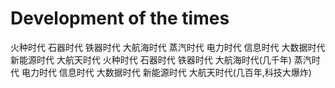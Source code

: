 # Development of the times
火种时代  石器时代  铁器时代 大航海时代 蒸汽时代 电力时代 信息时代 大数据时代 新能源时代 大航天时代
火种时代  石器时代  铁器时代 大航海时代(几千年)
蒸汽时代 电力时代 信息时代 大数据时代 新能源时代 大航天时代(几百年,科技大爆炸)